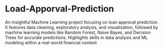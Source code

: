 # Load-Apporval-Prediction
An insightful Machine Learning project focusing on loan approval prediction. It features data cleaning, exploratory analysis, and visualization, followed by machine learning models like Random Forest, Naive Bayes, and Decision Trees for accurate predictions. Highlights skills in data analysis and ML modeling within a real-world financial context

